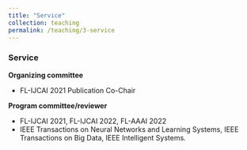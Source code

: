 ```yaml
---
title: "Service"
collection: teaching
permalink: /teaching/3-service
---
```

### Service
**Organizing committee**
* FL-IJCAI 2021 Publication Co-Chair

**Program committee/reviewer**
* FL-IJCAI 2021, FL-IJCAI 2022, FL-AAAI 2022
* IEEE Transactions on Neural Networks and Learning Systems, IEEE Transactions on Big Data, IEEE Intelligent Systems.
